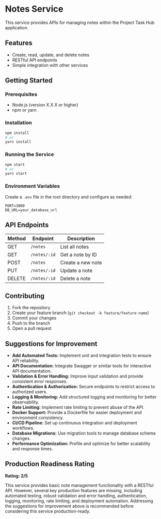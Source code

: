 # Notes Service

This service provides APIs for managing notes within the Project Task Hub application.

## Features

- Create, read, update, and delete notes
- RESTful API endpoints
- Simple integration with other services

## Getting Started

### Prerequisites

- Node.js (version X.X.X or higher)
- npm or yarn

### Installation

```bash
npm install
# or
yarn install
```

### Running the Service

```bash
npm start
# or
yarn start
```

### Environment Variables

Create a `.env` file in the root directory and configure as needed:

```
PORT=3000
DB_URL=your_database_url
```

## API Endpoints

| Method | Endpoint     | Description       |
| ------ | ------------ | ----------------- |
| GET    | `/notes`     | List all notes    |
| GET    | `/notes/:id` | Get a note by ID  |
| POST   | `/notes`     | Create a new note |
| PUT    | `/notes/:id` | Update a note     |
| DELETE | `/notes/:id` | Delete a note     |

## Contributing

1. Fork the repository
2. Create your feature branch (`git checkout -b feature/feature-name`)
3. Commit your changes
4. Push to the branch
5. Open a pull request

## Suggestions for Improvement

- **Add Automated Tests:** Implement unit and integration tests to ensure API reliability.
- **API Documentation:** Integrate Swagger or similar tools for interactive API documentation.
- **Validation & Error Handling:** Improve input validation and provide consistent error responses.
- **Authentication & Authorization:** Secure endpoints to restrict access to authorized users.
- **Logging & Monitoring:** Add structured logging and monitoring for better observability.
- **Rate Limiting:** Implement rate limiting to prevent abuse of the API.
- **Docker Support:** Provide a Dockerfile for easier deployment and environment consistency.
- **CI/CD Pipeline:** Set up continuous integration and deployment workflows.
- **Database Migrations:** Use migration tools to manage database schema changes.
- **Performance Optimization:** Profile and optimize for better scalability and response times.

## Production Readiness Rating

**Rating: 2/5**

This service provides basic note management functionality with a RESTful API. However, several key production features are missing, including automated testing, robust validation and error handling, authentication, logging, monitoring, rate limiting, and deployment automation. Addressing the suggestions for improvement above is recommended before considering this service production-ready.
